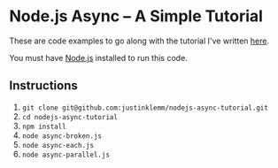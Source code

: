 Node.js Async – A Simple Tutorial
=====================

These are code examples to go along with the tutorial I've written [here](http://justinklemm.com/node-js-async-simple-tutorial/).

You must have [Node.js](http://nodejs.org/) installed to run this code.

## Instructions
1. `git clone git@github.com:justinklemm/nodejs-async-tutorial.git`
1. `cd nodejs-async-tutorial`
1. `npm install`
1. `node async-broken.js`
1. `node async-each.js`
1. `node async-parallel.js`